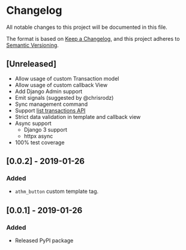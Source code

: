 # Changelog
All notable changes to this project will be documented in this file.

The format is based on [Keep a Changelog](https://keepachangelog.com/en/1.0.0/),
and this project adheres to [Semantic Versioning](https://semver.org/spec/v2.0.0.html).

## [Unreleased]

- Allow usage of custom Transaction model
- Allow usage of custom callback View
- Add Django Admin support
- Emit signals (suggested by @chrisrodz)
- Sync management command
- Support [list transactions API](https://github.com/evertec/athmovil-javascript-api#transactions)
- Strict data validation in template and callback view
- Async support
    - Django 3 support
    - httpx async
- 100% test coverage

## [0.0.2] - 2019-01-26

### Added

- `athm_button` custom template tag.


## [0.0.1] - 2019-01-26

### Added

- Released PyPI package